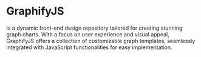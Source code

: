 # GraphifyJS
Is a dynamic front-end design repository tailored for creating stunning graph charts. With a focus on user experience and visual appeal, GraphifyJS offers a collection of customizable graph templates, seamlessly integrated with JavaScript functionalities for easy implementation.

